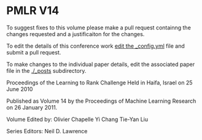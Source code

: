 # PMLR V14

To suggest fixes to this volume please make a pull request containng the changes requested and a justificaiton for the changes.

To edit the details of this conference work [edit the _config.yml](./_config.yml) file and submit a pull request.

To make changes to the individual paper details, edit the associated paper file in the [./_posts](./_posts) subdirectory.

Proceedings of the Learning to Rank Challenge
  Held in Haifa, Israel on 25 June 2010

Published as Volume 14 by the Proceedings of Machine Learning Research on 26 January 2011.

Volume Edited by:
  Olivier Chapelle
  Yi Chang
  Tie-Yan Liu

Series Editors:
  Neil D. Lawrence
